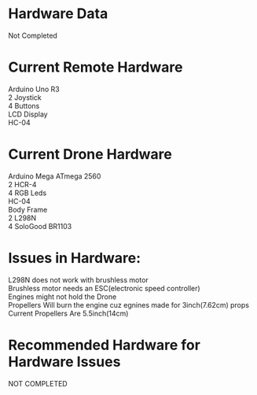 # Hardware Data

Not Completed

# Current Remote Hardware<br />
Arduino Uno R3 <br />
2 Joystick<br />
4 Buttons<br />
LCD Display<br />
HC-04<br />

# Current Drone Hardware<br />
Arduino Mega ATmega 2560<br />
2 HCR-4 <br />
4 RGB Leds<br />
HC-04<br />
Body Frame<br />
2 L298N<br />
4 SoloGood BR1103<br />

# Issues in Hardware:<br />
L298N does not work with brushless motor<br />
Brushless motor needs an ESC(electronic speed controller)<br />
Engines might not hold the Drone<br />
Propellers Will burn the engine cuz egnines made for 3inch(7.62cm) props<br />
Current Propellers Are 5.5inch(14cm)<br />

# Recommended Hardware for Hardware Issues<br />
NOT COMPLETED
